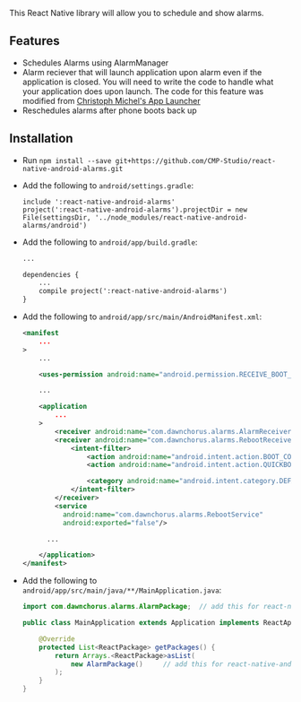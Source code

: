 This React Native library will allow you to schedule and show alarms. 

## Features
* Schedules Alarms using AlarmManager
* Alarm reciever that will launch application upon alarm even if the application is closed. You will need to write the code to handle what your application does upon launch. The code for this feature was modified from [Christoph Michel's App Launcher](https://github.com/MrToph/react-native-app-launcher)
* Reschedules alarms after phone boots back up


## Installation
* Run `npm install --save git+https://github.com/CMP-Studio/react-native-android-alarms.git`
* Add the following to `android/settings.gradle`:
    ```
    include ':react-native-android-alarms'
    project(':react-native-android-alarms').projectDir = new File(settingsDir, '../node_modules/react-native-android-alarms/android')
    ```

* Add the following to `android/app/build.gradle`:
    ```xml
    ...

    dependencies {
        ...
        compile project(':react-native-android-alarms') 
    }
    ```
* Add the following to `android/app/src/main/AndroidManifest.xml`:
    ```xml
    <manifest 
        ...
    >   
        ...

        <uses-permission android:name="android.permission.RECEIVE_BOOT_COMPLETED"/>

        ... 

        <application
            ...
        >
            <receiver android:name="com.dawnchorus.alarms.AlarmReceiver" />
            <receiver android:name="com.dawnchorus.alarms.RebootReceiver">
                <intent-filter>
                    <action android:name="android.intent.action.BOOT_COMPLETED" />
                    <action android:name="android.intent.action.QUICKBOOT_POWERON" />

                    <category android:name="android.intent.category.DEFAULT" />
                </intent-filter>
            </receiver>
            <service
              android:name="com.dawnchorus.alarms.RebootService"
              android:exported="false"/>

          ...

        </application>
    </manifest>
    ```
* Add the following to `android/app/src/main/java/**/MainApplication.java`:
    ```java
    import com.dawnchorus.alarms.AlarmPackage;  // add this for react-native-android-alarms

    public class MainApplication extends Application implements ReactApplication {

        @Override
        protected List<ReactPackage> getPackages() {
            return Arrays.<ReactPackage>asList(
                new AlarmPackage()     // add this for react-native-android-alarms
            );
        }
    }
    ```
 

